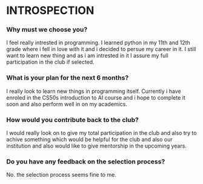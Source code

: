 # INTROSPECTION

### Why must we choose you?
I feel really intrested in programming. I learned python in my 11th and 12th grade where i fell in love with it and i decided to persue my career in it. I still want to learn new thing and as i am intrested in it I assure my full participation in the club if selected.

### What is your plan for the next 6 months?
I really look to learn new things in programming itself. Currently i have enroled in the CS50s introduction to AI course and i hope to complete it soon and also perform well in on my academics.

### How would you contribute back to the club? 
I would really look on to give my total participation in the club and also try to achive something which would be helpful for the club and also our institution and also would like to give mentorship in the upcoming years.


### Do you have any feedback on the selection process?
No. the selection process seems fine to me.
